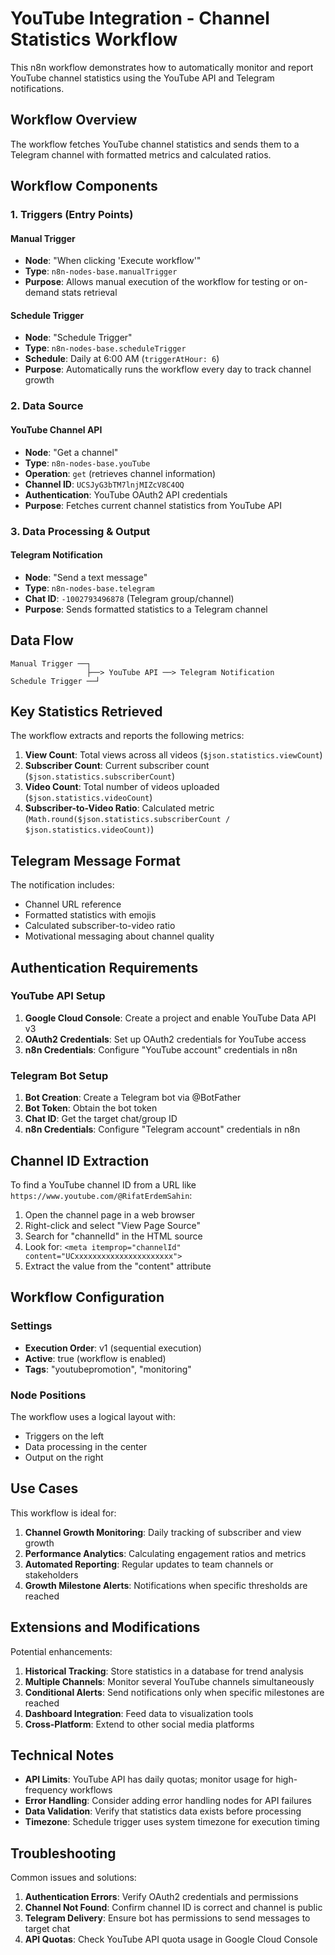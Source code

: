 # YouTube Integration - Channel Statistics Workflow

This n8n workflow demonstrates how to automatically monitor and report YouTube channel statistics using the YouTube API and Telegram notifications.

## Workflow Overview

The workflow fetches YouTube channel statistics and sends them to a Telegram channel with formatted metrics and calculated ratios.

## Workflow Components

### 1. Triggers (Entry Points)

#### Manual Trigger
- **Node**: "When clicking 'Execute workflow'"
- **Type**: `n8n-nodes-base.manualTrigger`
- **Purpose**: Allows manual execution of the workflow for testing or on-demand stats retrieval

#### Schedule Trigger
- **Node**: "Schedule Trigger"
- **Type**: `n8n-nodes-base.scheduleTrigger`
- **Schedule**: Daily at 6:00 AM (`triggerAtHour: 6`)
- **Purpose**: Automatically runs the workflow every day to track channel growth

### 2. Data Source

#### YouTube Channel API
- **Node**: "Get a channel"
- **Type**: `n8n-nodes-base.youTube`
- **Operation**: `get` (retrieves channel information)
- **Channel ID**: `UCSJyG3bTM7lnjMIZcV8C4OQ`
- **Authentication**: YouTube OAuth2 API credentials
- **Purpose**: Fetches current channel statistics from YouTube API

### 3. Data Processing & Output

#### Telegram Notification
- **Node**: "Send a text message"
- **Type**: `n8n-nodes-base.telegram`
- **Chat ID**: `-1002793496878` (Telegram group/channel)
- **Purpose**: Sends formatted statistics to a Telegram channel

## Data Flow

```
Manual Trigger ──┐
                 ├──> YouTube API ──> Telegram Notification
Schedule Trigger ──┘
```

## Key Statistics Retrieved

The workflow extracts and reports the following metrics:

1. **View Count**: Total views across all videos (`$json.statistics.viewCount`)
2. **Subscriber Count**: Current subscriber count (`$json.statistics.subscriberCount`)
3. **Video Count**: Total number of videos uploaded (`$json.statistics.videoCount`)
4. **Subscriber-to-Video Ratio**: Calculated metric (`Math.round($json.statistics.subscriberCount / $json.statistics.videoCount)`)

## Telegram Message Format

The notification includes:
- Channel URL reference
- Formatted statistics with emojis
- Calculated subscriber-to-video ratio
- Motivational messaging about channel quality

## Authentication Requirements

### YouTube API Setup
1. **Google Cloud Console**: Create a project and enable YouTube Data API v3
2. **OAuth2 Credentials**: Set up OAuth2 credentials for YouTube access
3. **n8n Credentials**: Configure "YouTube account" credentials in n8n

### Telegram Bot Setup
1. **Bot Creation**: Create a Telegram bot via @BotFather
2. **Bot Token**: Obtain the bot token
3. **Chat ID**: Get the target chat/group ID
4. **n8n Credentials**: Configure "Telegram account" credentials in n8n

## Channel ID Extraction

To find a YouTube channel ID from a URL like `https://www.youtube.com/@RifatErdemSahin`:

1. Open the channel page in a web browser
2. Right-click and select "View Page Source"
3. Search for "channelId" in the HTML source
4. Look for: `<meta itemprop="channelId" content="UCxxxxxxxxxxxxxxxxxxxxxx">`
5. Extract the value from the "content" attribute

## Workflow Configuration

### Settings
- **Execution Order**: v1 (sequential execution)
- **Active**: true (workflow is enabled)
- **Tags**: "youtubepromotion", "monitoring"

### Node Positions
The workflow uses a logical layout with:
- Triggers on the left
- Data processing in the center
- Output on the right

## Use Cases

This workflow is ideal for:

1. **Channel Growth Monitoring**: Daily tracking of subscriber and view growth
2. **Performance Analytics**: Calculating engagement ratios and metrics
3. **Automated Reporting**: Regular updates to team channels or stakeholders
4. **Growth Milestone Alerts**: Notifications when specific thresholds are reached

## Extensions and Modifications

Potential enhancements:

1. **Historical Tracking**: Store statistics in a database for trend analysis
2. **Multiple Channels**: Monitor several YouTube channels simultaneously
3. **Conditional Alerts**: Send notifications only when specific milestones are reached
4. **Dashboard Integration**: Feed data to visualization tools
5. **Cross-Platform**: Extend to other social media platforms

## Technical Notes

- **API Limits**: YouTube API has daily quotas; monitor usage for high-frequency workflows
- **Error Handling**: Consider adding error handling nodes for API failures
- **Data Validation**: Verify that statistics data exists before processing
- **Timezone**: Schedule trigger uses system timezone for execution timing

## Troubleshooting

Common issues and solutions:

1. **Authentication Errors**: Verify OAuth2 credentials and permissions
2. **Channel Not Found**: Confirm channel ID is correct and channel is public
3. **Telegram Delivery**: Ensure bot has permissions to send messages to target chat
4. **API Quotas**: Check YouTube API quota usage in Google Cloud Console

